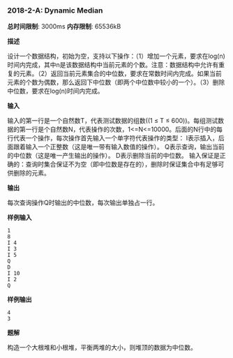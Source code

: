 ### 2018-2-A: Dynamic Median

**总时间限制**: 3000ms **内存限制**: 65536kB

**描述**

设计一个数据结构，初始为空，支持以下操作：（1）增加一个元素，要求在log(n)时间内完成，其中n是该数据结构中当前元素的个数。注意：数据结构中允许有重复的元素。（2）返回当前元素集合的中位数，要求在常数时间内完成。如果当前元素的个数为偶数，那么返回下中位数（即两个中位数中较小的一个）。（3）删除中位数，要求在log(n)时间内完成。 

**输入**

输入的第一行是一个自然数T，代表测试数据的组数((1 ≤ T ≤ 600))。每组测试数据的第一行是个自然数N，代表操作的次数，1<=N<=10000。后面的N行中的每行代表一个操作，每次操作首先输入一个单字符代表操作的类型：  I表示插入，后面跟着输入一个正整数（这是唯一带有输入数值的操作）。 Q表示查询，输出当前的中位数（这是唯一产生输出的操作）。 D表示删除当前的中位数。  输入保证是正确的：查询时集合保证不为空（即中位数是存在的），删除时保证集合中有足够可供删除的元素。

**输出**

每次查询操作Q时输出的中位数，每次输出单独占一行。

**样例输入**

```
1
8
I 4
I 3
I 5
Q  
D
I 10
I 2
Q
```

**样例输出**

```
4
3
```

**题解**

构造一个大根堆和小根堆，平衡两堆的大小，则堆顶的数据为中位数。
